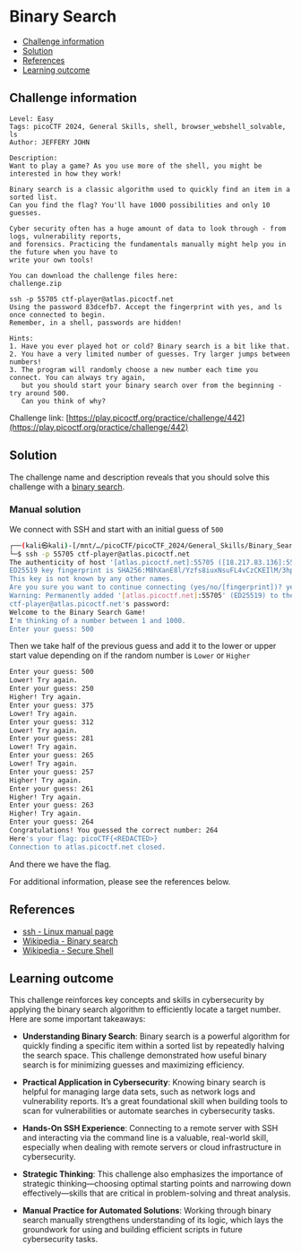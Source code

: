 # Binary Search

- [Challenge information](#challenge-information)
- [Solution](#solution)
- [References](#references)
- [Learning outcome ](#learning-outcome)

## Challenge information
```
Level: Easy
Tags: picoCTF 2024, General Skills, shell, browser_webshell_solvable, ls
Author: JEFFERY JOHN

Description:
Want to play a game? As you use more of the shell, you might be interested in how they work! 

Binary search is a classic algorithm used to quickly find an item in a sorted list. 
Can you find the flag? You'll have 1000 possibilities and only 10 guesses.

Cyber security often has a huge amount of data to look through - from logs, vulnerability reports, 
and forensics. Practicing the fundamentals manually might help you in the future when you have to 
write your own tools!

You can download the challenge files here:
challenge.zip

ssh -p 55705 ctf-player@atlas.picoctf.net
Using the password 83dcefb7. Accept the fingerprint with yes, and ls once connected to begin. 
Remember, in a shell, passwords are hidden!

Hints:
1. Have you ever played hot or cold? Binary search is a bit like that.
2. You have a very limited number of guesses. Try larger jumps between numbers!
3. The program will randomly choose a new number each time you connect. You can always try again, 
   but you should start your binary search over from the beginning - try around 500. 
   Can you think of why?
```
Challenge link: [https://play.picoctf.org/practice/challenge/442](https://play.picoctf.org/practice/challenge/442)

## Solution

The challenge name and description reveals that you should solve this challenge with a [binary search](https://en.wikipedia.org/wiki/Binary_search).

### Manual solution

We connect with SSH and start with an initial guess of `500`
```bash
┌──(kali㉿kali)-[/mnt/…/picoCTF/picoCTF_2024/General_Skills/Binary_Search]
└─$ ssh -p 55705 ctf-player@atlas.picoctf.net
The authenticity of host '[atlas.picoctf.net]:55705 ([18.217.83.136]:55705)' can't be established.
ED25519 key fingerprint is SHA256:M8hXanE8l/Yzfs8iuxNsuFL4vCzCKEIlM/3hpO13tfQ.
This key is not known by any other names.
Are you sure you want to continue connecting (yes/no/[fingerprint])? yes
Warning: Permanently added '[atlas.picoctf.net]:55705' (ED25519) to the list of known hosts.
ctf-player@atlas.picoctf.net's password: 
Welcome to the Binary Search Game!
I'm thinking of a number between 1 and 1000.
Enter your guess: 500
```

Then we take half of the previous guess and add it to the lower or upper start value depending on if the random number is `Lower` or `Higher`
```bash
Enter your guess: 500
Lower! Try again.
Enter your guess: 250
Higher! Try again.
Enter your guess: 375
Lower! Try again.
Enter your guess: 312
Lower! Try again.
Enter your guess: 281
Lower! Try again.
Enter your guess: 265
Lower! Try again.
Enter your guess: 257
Higher! Try again.
Enter your guess: 261
Higher! Try again.
Enter your guess: 263
Higher! Try again.
Enter your guess: 264
Congratulations! You guessed the correct number: 264
Here's your flag: picoCTF{<REDACTED>}
Connection to atlas.picoctf.net closed.
```

And there we have the flag.
 
For additional information, please see the references below.

## References

- [ssh - Linux manual page](https://man7.org/linux/man-pages/man1/ssh.1.html)
- [Wikipedia - Binary search](https://en.wikipedia.org/wiki/Binary_search)
- [Wikipedia - Secure Shell](https://en.wikipedia.org/wiki/Secure_Shell)

## Learning outcome 

This challenge reinforces key concepts and skills in cybersecurity by applying the binary search algorithm to efficiently locate a target number. Here are some important takeaways:

- **Understanding Binary Search**: Binary search is a powerful algorithm for quickly finding a specific item within a sorted list by repeatedly halving the search space. This challenge demonstrated how useful binary search is for minimizing guesses and maximizing efficiency.

- **Practical Application in Cybersecurity**: Knowing binary search is helpful for managing large data sets, such as network logs and vulnerability reports. It’s a great foundational skill when building tools to scan for vulnerabilities or automate searches in cybersecurity tasks.

- **Hands-On SSH Experience**: Connecting to a remote server with SSH and interacting via the command line is a valuable, real-world skill, especially when dealing with remote servers or cloud infrastructure in cybersecurity.

- **Strategic Thinking**: This challenge also emphasizes the importance of strategic thinking—choosing optimal starting points and narrowing down effectively—skills that are critical in problem-solving and threat analysis.

- **Manual Practice for Automated Solutions**: Working through binary search manually strengthens understanding of its logic, which lays the groundwork for using and building efficient scripts in future cybersecurity tasks.
